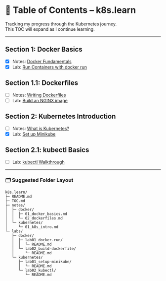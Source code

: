 # 📑 Table of Contents – k8s.learn

Tracking my progress through the Kubernetes journey.  
This TOC will expand as I continue learning.

---

## Section 1: Docker Basics
- [x] Notes: [Docker Fundamentals](notes/docker/01_docker_basics.md)
- [x] Lab: [Run Containers with docker run](labs/docker/lab01_docker-run/README.md)

## Section 1.1: Dockerfiles
- [ ] Notes: [Writing Dockerfiles](notes/docker/03_dockerfiles.md)
- [ ] Lab: [Build an NGINX image](labs/docker/lab02_build-dockerfile/README.md)

## Section 2: Kubernetes Introduction
- [ ] Notes: [What is Kubernetes?](notes/kubernetes/02_k8s_intro.md)
- [x] Lab: [Set up Minikube](labs/kubernetes/lab01_setup-minikube/README.md)

## Section 2.1: kubectl Basics
- [ ] Lab: [kubectl Walkthrough](labs/kubernetes/lab02_kubectl/README.md)

---

### 🗂 Suggested Folder Layout

```
k8s.learn/
├─ README.md
├─ TOC.md
├─ notes/
│  ├─ docker/
│  │  ├─ 01_docker_basics.md
│  │  └─ 02_dockerfiles.md
│  └─ kubernetes/
│     └─ 01_k8s_intro.md
└─ labs/
   ├─ docker/
   │  ├─ lab01_docker-run/
   │  │  └─ README.md
   │  └─ lab02_build-dockerfile/
   │     └─ README.md
   └─ kubernetes/
      ├─ lab01_setup-minikube/
      │  └─ README.md
      └─ lab02_kubectl/
         └─ README.md

```
